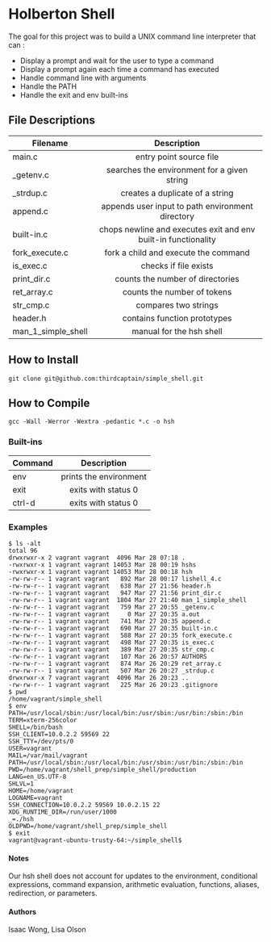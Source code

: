 # Holberton Shell 
The goal for this project was to build a UNIX command line interpreter that can :
- Display a prompt and wait for the user to type a command
- Display a prompt again each time a command has executed
- Handle command line with arguments
- Handle the PATH
- Handle the exit and env built-ins
## File Descriptions
| Filename | Description |
| ------------- |:-------------:|
| main.c | entry point source file |
| _getenv.c | searches the environment for a given string |
| _strdup.c | creates a duplicate of a string |
| append.c | appends user input to path environment directory |
| built-in.c | chops newline and executes exit and env built-in functionality |
| fork_execute.c | fork a child and execute the command |
| is_exec.c | checks if file exists |
| print_dir.c | counts the number of directories |
| ret_array.c | counts the number of tokens |
| str_cmp.c | compares two strings |
| header.h | contains function prototypes |
| man_1_simple_shell | manual for the hsh shell |
 
## How to Install
``` git clone git@github.com:thirdcaptain/simple_shell.git ```
 
## How to Compile
``` gcc -Wall -Werror -Wextra -pedantic *.c -o hsh ```

### Built-ins
| Command | Description |
| ------------- |:-------------:|
| env | prints the environment |
| exit | exits with status 0 |
| ctrl-d | exits with status 0 |

### Examples
``` ./hsh  
$ ls -alt  
total 96  
drwxrwxr-x 2 vagrant vagrant  4096 Mar 28 07:18 .  
-rwxrwxr-x 1 vagrant vagrant 14053 Mar 28 00:19 hshs  
-rwxrwxr-x 1 vagrant vagrant 14053 Mar 28 00:18 hsh  
-rw-rw-r-- 1 vagrant vagrant   892 Mar 28 00:17 lishell_4.c  
-rw-rw-r-- 1 vagrant vagrant   638 Mar 27 21:56 header.h  
-rw-rw-r-- 1 vagrant vagrant   947 Mar 27 21:56 print_dir.c  
-rw-rw-r-- 1 vagrant vagrant  1804 Mar 27 21:40 man_1_simple_shell  
-rw-rw-r-- 1 vagrant vagrant   759 Mar 27 20:55 _getenv.c  
-rw-rw-r-- 1 vagrant vagrant     0 Mar 27 20:35 a.out  
-rw-rw-r-- 1 vagrant vagrant   741 Mar 27 20:35 append.c  
-rw-rw-r-- 1 vagrant vagrant   690 Mar 27 20:35 built-in.c  
-rw-rw-r-- 1 vagrant vagrant   588 Mar 27 20:35 fork_execute.c  
-rw-rw-r-- 1 vagrant vagrant   498 Mar 27 20:35 is_exec.c  
-rw-rw-r-- 1 vagrant vagrant   389 Mar 27 20:35 str_cmp.c  
-rw-rw-r-- 1 vagrant vagrant   107 Mar 26 20:57 AUTHORS  
-rw-rw-r-- 1 vagrant vagrant   874 Mar 26 20:29 ret_array.c  
-rw-rw-r-- 1 vagrant vagrant   507 Mar 26 20:27 _strdup.c  
drwxrwxr-x 7 vagrant vagrant  4096 Mar 26 20:23 ..  
-rw-rw-r-- 1 vagrant vagrant   225 Mar 26 20:23 .gitignore  
$ pwd  
/home/vagrant/simple_shell  
$ env  
PATH=/usr/local/sbin:/usr/local/bin:/usr/sbin:/usr/bin:/sbin:/bin  
TERM=xterm-256color  
SHELL=/bin/bash  
SSH_CLIENT=10.0.2.2 59569 22  
SSH_TTY=/dev/pts/0  
USER=vagrant  
MAIL=/var/mail/vagrant  
PATH=/usr/local/sbin:/usr/local/bin:/usr/sbin:/usr/bin:/sbin:/bin  
PWD=/home/vagrant/shell_prep/simple_shell/production  
LANG=en_US.UTF-8  
SHLVL=1  
HOME=/home/vagrant  
LOGNAME=vagrant  
SSH_CONNECTION=10.0.2.2 59569 10.0.2.15 22  
XDG_RUNTIME_DIR=/run/user/1000  
_=./hsh  
OLDPWD=/home/vagrant/shell_prep/simple_shell  
$ exit  
vagrant@vagrant-ubuntu-trusty-64:~/simple_shell$
```

#### Notes
Our hsh shell does not account for updates to the environment, conditional expressions, command expansion, arithmetic evaluation, functions, aliases, redirection, or parameters.

#### Authors
Isaac Wong, Lisa Olson
